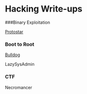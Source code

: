 # Hacking Write-ups

###Binary Exploitation

[Protostar](https://github.com/kztoth/CTF_Writeup/tree/master/protostar)

### Boot to Root

[Bulldog](https://github.com/kztoth/CTF_Writeup/tree/master/bulldog)

LazySysAdmin

### CTF

Necromancer